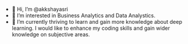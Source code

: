- 👋 Hi, I’m @akkshayasri
- 👀 I’m interested in Business Analytics and Data Analystics.
- 🌱 I’m currently thriving to learn and gain more knowledge about deep learning.
I would like to enhance my coding skills and gain wider knowledge on subjective areas. 



<!---
akkshayasri/akkshayasri is a ✨ special ✨ repository because its `README.md` (this file) appears on your GitHub profile.
You can click the Preview link to take a look at your changes.
--->
